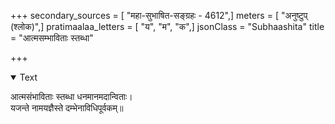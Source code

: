 +++
secondary_sources = [ "महा-सुभाषित-सङ्ग्रहः - 4612",]
meters = [ "अनुष्टुप् (श्लोक)",]
pratimaalaa_letters = [ "य", "म", "क",]
jsonClass = "Subhaashita"
title = "आत्मसम्भाविताः स्तब्धा"

+++

<details open><summary>Text</summary>

आत्मसंभाविताः स्तब्धा धनमानमदान्विताः।  
यजन्ते नामयज्ञैस्ते दम्भेनाविधिपूर्वकम्॥
</details>
